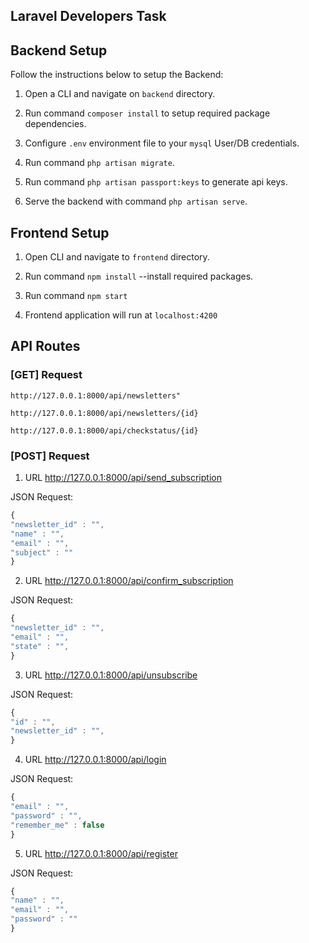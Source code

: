 ## Laravel Developers Task


## Backend Setup
Follow the instructions below to setup the Backend:

1. Open a CLI and navigate on `backend` directory.

2. Run command `composer install` to setup required package dependencies.

3. Configure `.env` environment file to your `mysql` User/DB credentials.

4. Run command `php artisan migrate`.

5. Run command `php artisan passport:keys` to generate api keys.

6. Serve the backend with command `php artisan serve`.


## Frontend Setup

1. Open CLI and navigate to `frontend` directory.

2. Run command `npm install` --install required packages.

3. Run command `npm start`

4. Frontend application will run at `localhost:4200`

## API Routes

### [GET] Request
```
http://127.0.0.1:8000/api/newsletters"
```
```
http://127.0.0.1:8000/api/newsletters/{id}
```
```
http://127.0.0.1:8000/api/checkstatus/{id}
```

### [POST] Request

1. URL http://127.0.0.1:8000/api/send_subscription

JSON Request:
```js
{
"newsletter_id" : "",
"name" : "",
"email" : "",
"subject" : ""
}
```




2. URL http://127.0.0.1:8000/api/confirm_subscription

JSON Request:
```js
{
"newsletter_id" : "",
"email" : "",
"state" : "",
}
```



3. URL http://127.0.0.1:8000/api/unsubscribe

JSON Request:
```js
{
"id" : "",
"newsletter_id" : "",
}
```



4. URL http://127.0.0.1:8000/api/login

JSON Request:
```js
{
"email" : "",
"password" : "",
"remember_me" : false
}
```



5. URL http://127.0.0.1:8000/api/register

JSON Request:
```js
{
"name" : "",
"email" : "",
"password" : ""
}
```